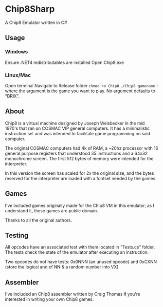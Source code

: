 # Chip8Sharp
A Chip8 Emulator written in C#

## Usage

### Windows
Ensure .NET4 redistributables are installed
Open Chip8.exe

### Linux/Mac
Open terminal
Navigate to Release folder
`chmod +x Chip8`
`./Chip8 gamename` - where the argument is the game you want to play. No argument defaults to "BRIX".

## About
Chip8 is a virtual machine designed by Joseph Weisbecker in the mid 1970's that ran on COSMAC VIP general computers. It has a minimalistic instruction set and
was intended to facilitate game programming on said computer. 

The original COSMAC computers had 4k of RAM, a ~20hz processor with 16 general purpose registers that understood 35 instructions and a 64x32 monochrome screen. The first 512 bytes of memory were intended for the interpreter.

In this version the screen has scaled for 2x the original size, and the bytes reserved for the interpreter are loaded with a fontset 
needed by the games.

## Games
I've included games originally made for the Chip8 VM in this emulator; as I understand it, these games are public domain.

Thanks to all the original authors.

## Testing
All opcodes have an associated test with them located in "Tests.cs" folder. The tests check the state of the emulator after executing an instruction.

Two opcodes do not have tests: 0x0NNN (an unused opcode) and 0xCXNN (store the logical and of NN & a random number into VX)

## Assembler
I've included an Chip8 assembler written by Craig Thomas if you're interested in writing your own Chip8 games.

